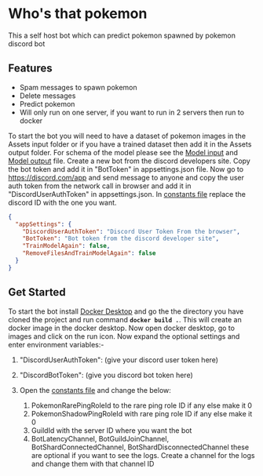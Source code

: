 # Who's that pokemon

This a self host bot which can predict pokemon spawned by pokemon discord bot

## Features

- Spam messages to spawn pokemon
- Delete messages
- Predict pokemon
- Will only run on one server, if you want to run in 2 servers then run to docker

To start the bot you will need to have a dataset of pokemon images in the Assets input folder or if you have a trained
dataset then add it in the Assets output folder. For schema of the model please see the [Model input] and [Model output] file.
Create a new bot from the discord developers site. Copy the bot token and add it in "BotToken" in appsettings.json file. Now go to https://discord.com/app and send message to anyone and copy the user auth token from the network call in browser and add it in "DiscordUserAuthToken" in appsettings.json. In [constants file] replace the discord ID with the one you want.

```json
{
  "appSettings": {
    "DiscordUserAuthToken": "Discord User Token From the browser",
    "BotToken": "Bot token from the discord developer site",
    "TrainModelAgain": false,
    "RemoveFilesAndTrainModelAgain": false
  }
}
```

## Get Started

To start the bot install [Docker Desktop] and go the the directory you have cloned the project and run command **`docker build .`**.  This will create an docker image in the docker desktop. Now open docker desktop, go to images and click on the run icon. Now expand the optional settings and enter environment variables:-
1. "DiscordUserAuthToken": (give your discord user token here)
2. "DiscordBotToken": (give you discord bot token here)
3. Open the [constants file] and change the below:
	1. PokemonRarePingRoleId to the rare ping role ID if any else make it 0
	2. PokemonShadowPingRoleId with rare ping role ID if any else make it 0
	3. GuildId with the server ID where you want the bot
	4. BotLatencyChannel, BotGuildJoinChannel, BotShardConnectedChannel, BotShardDisconnectedChannel these are optional if you want to see the logs. Create a channel for the logs and change them with that channel ID

   [Model Input]: <https://github.com/munikatoch/WhosThatPokemonBot/blob/master/Models/MlModelTrainer/ImageData.cs>
   [Model Output]: <https://github.com/munikatoch/WhosThatPokemonBot/blob/master/Models/MlModelTrainer/ModelOutput.cs>
   [constants file]: <https://github.com/munikatoch/WhosThatPokemonBot/blob/master/Models/Constants.cs>
   [Docker Desktop]: <https://www.docker.com/products/docker-desktop/>